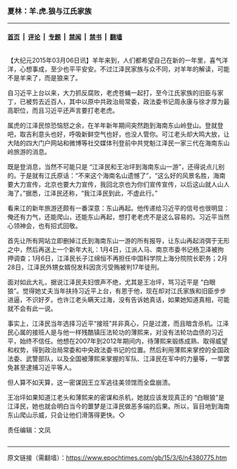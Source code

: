 ### 夏林：羊.虎.狼与江氏家族

---

#### [首页](../../../..?n4380775) &nbsp;|&nbsp; [评论](../../../../../epoch-comment?n4380775) &nbsp;|&nbsp; [专题](../../../../../epoch-special?n4380775) &nbsp;|&nbsp; [禁闻](../../../../../epoch-news?n4380775) &nbsp;|&nbsp; [禁书](../../../../../books?n4380775) &nbsp;|&nbsp; [翻墙](https://github.com/gfw-breaker/nogfw/blob/master/README.md?n4380775)


<div class="column" id="artbody" itemprop="articleBody">
 <!-- article content begin -->
 <p>
  【大纪元2015年03月06日讯】羊年来到，人们都希望自己在新的一年里，喜气洋洋，心想事成，至少也平平安安。不过江泽民家族与众不同，对羊年的解读，可能不是羊来了，而是狼来了。
 </p>
 <p>
  自习近平上台以来，大力抓反腐败，老虎苍蝇一起打，至今江氏家族的旧臣与家丁，已被剪去近百人，其中以原中共政治局常委，政法委书记周永康与徐才厚为最高职位，而且习近平还声言要打老老虎。
 </p>
 <p>
  属虎的江泽民惊恐恼怒之余，在羊年新年期间突然跑到海南东山岭登山。登就登吧，取吉利意头也好，呼吸新鲜空气也好，也没人管你。可江老头却大鸣大放，让大陆的四大门户网站和微博等社交媒体刊登前中共党魁江泽民一家三代在海南东山岭旅游的消息。
 </p>
 <p>
  既是登消息，当然不可能只是 “江泽民和王冶坪到海南东山一游”，还得说点儿别的。于是就有江氏原话：“不来这个海南名山遗憾了”，“这么好的风景名胜，海南要大力宣传，北京也要大力宣传，我回北京也为你们宣传宣传，以后这山就人山人海了。”据悉，江泽民还称，“我江泽民到此，不虚此行。”
 </p>
 <p>
  看来江的新年旅游还颇有一番深意：东山再起。他传递给习近平的信号也很明显：俺还有力气，还能爬山，还能东山再起，想打老老虎不是这么容易的。习近平当然心领神会，也有招式回敬。
 </p>
 <p>
  首先让所有网站立即删掉江氏到海南东山一游的所有报导，让东山再起消弭于无形之中，然后再送上一个新年大礼：1月4日，江派人马、南京市委书记杨卫泽被拘押调查；1月6日，江泽民长子江绵恒不再担任中国科学院上海分院院长职务；2月28日，江泽民外甥女婿倪发科因贪污受贿被判17年徒刑。
 </p>
 <p>
  面对如此大礼，据说江泽民夫妇恨声不绝，尤其是王冶坪，骂习近平是 “白眼狼”。觉得她丈夫当年扶持习近平上台，有恩于他，现在却对江氏家族和旧臣步步进逼，不识好歹。也许江老头瞒天过海，没有告诉她真话，如果她知道真相，可能就不会有此一说。
 </p>
 <p>
  事实上，江泽民当年选择习近平“接班”并非真心，只是过渡，而且暗含杀机。江泽民心属的接班人是与他一样残酷镇压法轮功的薄熙来，对没有法轮功血债的习近平，始终不信任。他想在2007年到2012年期间内，待薄熙来锻练成熟、取得威望和权势，得到政治局常委和中央政法委书记的位置。然后利用薄熙来掌控的全国政法委、武警部队，以及全国被薄熙来掌握的军队、江泽民在军中的力量等，一举罢免甚至逮捕习近平等人。
 </p>
 <p>
  但人算不如天算，这一密谋因王立军逃往美领馆而全盘崩溃。
 </p>
 <p>
  王冶坪如果知道江老头和薄熙来的密谋和杀机，她就应该发现真正的 “白眼狼”是江泽民，她也就会明白当今的噩梦是江泽民做恶多端的后果。所以，盲目地到海南东山爬山示威，只会让他们滑落得更快。◇
 </p>
 <p>
  责任编辑：文凤
 </p>
 <!-- article content end -->
</div>


---

原文链接（需翻墙）：https://www.epochtimes.com/gb/15/3/6/n4380775.htm